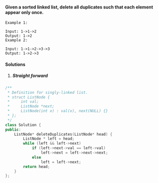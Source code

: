 #### Given a sorted linked list, delete all duplicates such that each element appear only once.

```
Example 1:

Input: 1->1->2
Output: 1->2
Example 2:

Input: 1->1->2->3->3
Output: 1->2->3
```

#### Solutions

1. ##### Straight forward

```c++
/**
 * Definition for singly-linked list.
 * struct ListNode {
 *     int val;
 *     ListNode *next;
 *     ListNode(int x) : val(x), next(NULL) {}
 * };
 */
class Solution {
public:
    ListNode* deleteDuplicates(ListNode* head) {
        ListNode * left = head;
        while (left && left->next)
            if (left->next->val == left->val)
                left->next = left->next->next;
            else
                left = left->next;
        return head;
    }
};
```